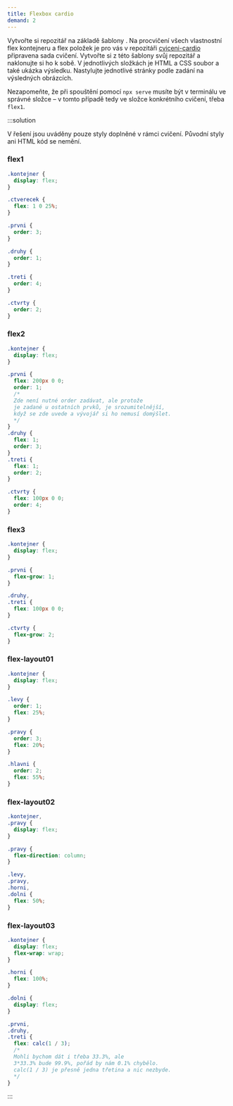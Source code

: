 ```yaml
---
title: Flexbox cardio
demand: 2
---
```


Vytvořte si repozitář na základě šablony .
Na procvičení všech vlastnostní flex kontejneru a flex položek je pro vás v repozitáři [cviceni-cardio](https://github.com/Czechitas-podklady-WEB/cviceni-cardio) připravena sada cvičení.
Vytvořte si z této šablony svůj repozitář a naklonujte si ho k sobě.
V jednotlivých složkách je HTML a CSS soubor a také ukázka výsledku.
Nastylujte jednotlivé stránky podle zadání na výsledných obrázcích.

Nezapomeňte, že při spouštění pomocí `npx serve` musíte být v terminálu ve správné složce – v tomto případě tedy ve složce konkrétního cvičení, třeba `flex1`.

:::solution

V řešení jsou uváděny pouze styly doplněné v rámci cvičení. Původní styly ani HTML kód se nemění.

### flex1

```css
.kontejner {
  display: flex;
}

.ctverecek {
  flex: 1 0 25%;
}

.prvni {
  order: 3;
}

.druhy {
  order: 1;
}

.treti {
  order: 4;
}

.ctvrty {
  order: 2;
}
```

### flex2

```css
.kontejner {
  display: flex;
}

.prvni {
  flex: 200px 0 0;
  order: 1;
  /*
  Zde není nutné order zadávat, ale protože
  je zadané u ostatních prvků, je srozumitelnější,
  když se zde uvede a vývojář si ho nemusí domýšlet.
  */
}
.druhy {
  flex: 1;
  order: 3;
}
.treti {
  flex: 1;
  order: 2;
}

.ctvrty {
  flex: 100px 0 0;
  order: 4;
}
```

### flex3

```css
.kontejner {
  display: flex;
}

.prvni {
  flex-grow: 1;
}

.druhy,
.treti {
  flex: 100px 0 0;
}

.ctvrty {
  flex-grow: 2;
}
```

### flex-layout01

```css
.kontejner {
  display: flex;
}

.levy {
  order: 1;
  flex: 25%;
}

.pravy {
  order: 3;
  flex: 20%;
}

.hlavni {
  order: 2;
  flex: 55%;
}
```

### flex-layout02

```css
.kontejner,
.pravy {
  display: flex;
}

.pravy {
  flex-direction: column;
}

.levy,
.pravy,
.horni,
.dolni {
  flex: 50%;
}
```

### flex-layout03

```css
.kontejner {
  display: flex;
  flex-wrap: wrap;
}

.horni {
  flex: 100%;
}

.dolni {
  display: flex;
}

.prvni,
.druhy,
.treti {
  flex: calc(1 / 3);
  /*
  Mohli bychom dát i třeba 33.3%, ale
  3*33.3% bude 99.9%, pořád by nám 0.1% chybělo.
  calc(1 / 3) je přesně jedna třetina a nic nezbyde.
  */
}
```

:::
